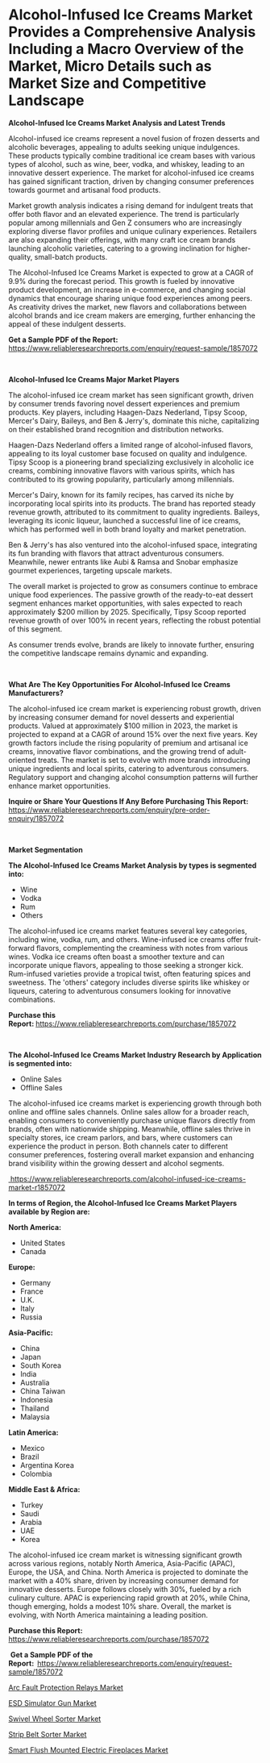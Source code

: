 <p><h1>Alcohol-Infused Ice Creams Market Provides a Comprehensive Analysis Including a Macro Overview of the Market, Micro Details such as Market Size and Competitive Landscape</h1></p><p><strong>Alcohol-Infused Ice Creams Market Analysis and Latest Trends</strong></p>
<p><p>Alcohol-infused ice creams represent a novel fusion of frozen desserts and alcoholic beverages, appealing to adults seeking unique indulgences. These products typically combine traditional ice cream bases with various types of alcohol, such as wine, beer, vodka, and whiskey, leading to an innovative dessert experience. The market for alcohol-infused ice creams has gained significant traction, driven by changing consumer preferences towards gourmet and artisanal food products.</p><p>Market growth analysis indicates a rising demand for indulgent treats that offer both flavor and an elevated experience. The trend is particularly popular among millennials and Gen Z consumers who are increasingly exploring diverse flavor profiles and unique culinary experiences. Retailers are also expanding their offerings, with many craft ice cream brands launching alcoholic varieties, catering to a growing inclination for higher-quality, small-batch products.</p><p>The Alcohol-Infused Ice Creams Market is expected to grow at a CAGR of 9.9% during the forecast period. This growth is fueled by innovative product development, an increase in e-commerce, and changing social dynamics that encourage sharing unique food experiences among peers. As creativity drives the market, new flavors and collaborations between alcohol brands and ice cream makers are emerging, further enhancing the appeal of these indulgent desserts.</p></p>
<p><strong>Get a Sample PDF of the Report:&nbsp;</strong> <a href="https://www.reliableresearchreports.com/enquiry/request-sample/1857072?utm_campaign=10&utm_medium=2&utm_source=Github&utm_content=ia&utm_term=20102024&utm_id=alcohol-infused-ice-creams">https://www.reliableresearchreports.com/enquiry/request-sample/1857072</a></p>
<p>&nbsp;</p>
<p><strong>Alcohol-Infused Ice Creams Major Market Players</strong></p>
<p><p>The alcohol-infused ice cream market has seen significant growth, driven by consumer trends favoring novel dessert experiences and premium products. Key players, including Haagen-Dazs Nederland, Tipsy Scoop, Mercer's Dairy, Baileys, and Ben & Jerry's, dominate this niche, capitalizing on their established brand recognition and distribution networks.</p><p>Haagen-Dazs Nederland offers a limited range of alcohol-infused flavors, appealing to its loyal customer base focused on quality and indulgence. Tipsy Scoop is a pioneering brand specializing exclusively in alcoholic ice creams, combining innovative flavors with various spirits, which has contributed to its growing popularity, particularly among millennials.</p><p>Mercer's Dairy, known for its family recipes, has carved its niche by incorporating local spirits into its products. The brand has reported steady revenue growth, attributed to its commitment to quality ingredients. Baileys, leveraging its iconic liqueur, launched a successful line of ice creams, which has performed well in both brand loyalty and market penetration.</p><p>Ben & Jerry's has also ventured into the alcohol-infused space, integrating its fun branding with flavors that attract adventurous consumers. Meanwhile, newer entrants like Aubi & Ramsa and Snobar emphasize gourmet experiences, targeting upscale markets.</p><p>The overall market is projected to grow as consumers continue to embrace unique food experiences. The passive growth of the ready-to-eat dessert segment enhances market opportunities, with sales expected to reach approximately $200 million by 2025. Specifically, Tipsy Scoop reported revenue growth of over 100% in recent years, reflecting the robust potential of this segment.</p><p>As consumer trends evolve, brands are likely to innovate further, ensuring the competitive landscape remains dynamic and expanding.</p></p>
<p>&nbsp;</p>
<p><strong>What Are The Key Opportunities For Alcohol-Infused Ice Creams Manufacturers?</strong></p>
<p><p>The alcohol-infused ice cream market is experiencing robust growth, driven by increasing consumer demand for novel desserts and experiential products. Valued at approximately $100 million in 2023, the market is projected to expand at a CAGR of around 15% over the next five years. Key growth factors include the rising popularity of premium and artisanal ice creams, innovative flavor combinations, and the growing trend of adult-oriented treats. The market is set to evolve with more brands introducing unique ingredients and local spirits, catering to adventurous consumers. Regulatory support and changing alcohol consumption patterns will further enhance market opportunities.</p></p>
<p><strong>Inquire or Share Your Questions If Any Before Purchasing This Report:</strong> <a href="https://www.reliableresearchreports.com/enquiry/pre-order-enquiry/1857072?utm_campaign=10&utm_medium=2&utm_source=Github&utm_content=ia&utm_term=20102024&utm_id=alcohol-infused-ice-creams">https://www.reliableresearchreports.com/enquiry/pre-order-enquiry/1857072</a></p>
<p>&nbsp;</p>
<p><strong>Market Segmentation</strong></p>
<p><strong>The Alcohol-Infused Ice Creams Market Analysis by types is segmented into:</strong></p>
<p><ul><li>Wine</li><li>Vodka</li><li>Rum</li><li>Others</li></ul></p>
<p><p>The alcohol-infused ice creams market features several key categories, including wine, vodka, rum, and others. Wine-infused ice creams offer fruit-forward flavors, complementing the creaminess with notes from various wines. Vodka ice creams often boast a smoother texture and can incorporate unique flavors, appealing to those seeking a stronger kick. Rum-infused varieties provide a tropical twist, often featuring spices and sweetness. The 'others' category includes diverse spirits like whiskey or liqueurs, catering to adventurous consumers looking for innovative combinations.</p></p>
<p><strong>Purchase this Report:&nbsp;</strong><a href="https://www.reliableresearchreports.com/purchase/1857072?utm_campaign=10&utm_medium=2&utm_source=Github&utm_content=ia&utm_term=20102024&utm_id=alcohol-infused-ice-creams">https://www.reliableresearchreports.com/purchase/1857072</a></p>
<p>&nbsp;</p>
<p><strong>The Alcohol-Infused Ice Creams Market Industry Research by Application is segmented into:</strong></p>
<p><ul><li>Online Sales</li><li>Offline Sales</li></ul></p>
<p><p>The alcohol-infused ice creams market is experiencing growth through both online and offline sales channels. Online sales allow for a broader reach, enabling consumers to conveniently purchase unique flavors directly from brands, often with nationwide shipping. Meanwhile, offline sales thrive in specialty stores, ice cream parlors, and bars, where customers can experience the product in person. Both channels cater to different consumer preferences, fostering overall market expansion and enhancing brand visibility within the growing dessert and alcohol segments.</p></p>
<p><a href="https://www.reliableresearchreports.com/alcohol-infused-ice-creams-market-r1857072?utm_campaign=10&utm_medium=2&utm_source=Github&utm_content=ia&utm_term=20102024&utm_id=alcohol-infused-ice-creams">&nbsp;https://www.reliableresearchreports.com/alcohol-infused-ice-creams-market-r1857072</a></p>
<p><strong>In terms of Region, the Alcohol-Infused Ice Creams Market Players available by Region are:</strong></p>
<p>
    <p> <strong> North America: </strong>
        <ul>
            <li>United States</li>
            <li>Canada</li>
        </ul>
        </p> 
    <p> <strong> Europe: </strong>
        <ul>
            <li>Germany</li>
            <li>France</li>
            <li>U.K.</li>
            <li>Italy</li>
            <li>Russia</li>
        </ul>
        </p> 
    <p> <strong> Asia-Pacific: </strong>
        <ul>
            <li>China</li>
            <li>Japan</li>
            <li>South Korea</li>
            <li>India</li>
            <li>Australia</li>
            <li>China Taiwan</li>
            <li>Indonesia</li>
            <li>Thailand</li>
            <li>Malaysia</li>
        </ul>
        </p> 
    <p> <strong> Latin America: </strong>
        <ul>
            <li>Mexico</li>
            <li>Brazil</li>
            <li>Argentina Korea</li>
            <li>Colombia</li>
        </ul>
        </p> 
    <p> <strong> Middle East & Africa: </strong>
        <ul>
            <li>Turkey</li>
            <li>Saudi</li>
            <li>Arabia</li>
            <li>UAE</li>
            <li>Korea</li>
        </ul>
    </p>
    </p>
<p><p>The alcohol-infused ice cream market is witnessing significant growth across various regions, notably North America, Asia-Pacific (APAC), Europe, the USA, and China. North America is projected to dominate the market with a 40% share, driven by increasing consumer demand for innovative desserts. Europe follows closely with 30%, fueled by a rich culinary culture. APAC is experiencing rapid growth at 20%, while China, though emerging, holds a modest 10% share. Overall, the market is evolving, with North America maintaining a leading position.</p></p>
<p><strong>Purchase this Report: </strong><a href="https://www.reliableresearchreports.com/purchase/1857072?utm_campaign=10&utm_medium=2&utm_source=Github&utm_content=ia&utm_term=20102024&utm_id=alcohol-infused-ice-creams">https://www.reliableresearchreports.com/purchase/1857072</a></p>
<p>&nbsp;<strong>Get a Sample PDF of the Report:&nbsp;&nbsp;</strong><a href="https://www.reliableresearchreports.com/enquiry/request-sample/1857072?utm_campaign=10&utm_medium=2&utm_source=Github&utm_content=ia&utm_term=20102024&utm_id=alcohol-infused-ice-creams">https://www.reliableresearchreports.com/enquiry/request-sample/1857072</a></p>
<p><strong></strong></p>
<p><p><a href="https://github.com/NancyAlvarado586/Market-Research-Report-List-1/blob/main/arc-fault-protection-relays-market.md?utm_campaign=10&utm_medium=2&utm_source=Github&utm_content=ia&utm_term=20102024&utm_id=alcohol-infused-ice-creams">Arc Fault Protection Relays Market</a></p><p><a href="https://www.linkedin.com/pulse/esd-simulator-gun-market-segmentation-applications-types-h8ggf?utm_campaign=10&utm_medium=2&utm_source=Github&utm_content=ia&utm_term=20102024&utm_id=alcohol-infused-ice-creams">ESD Simulator Gun Market</a></p><p><a href="https://issuu.com/reportprime-2/docs/swivel-wheel-sorter-market-size-203_a5d01407086717?utm_campaign=10&utm_medium=2&utm_source=Github&utm_content=ia&utm_term=20102024&utm_id=alcohol-infused-ice-creams">Swivel Wheel Sorter Market</a></p><p><a href="https://issuu.com/reportprime-2/docs/strip-belt-sorter-market-size-2030._169c9ba71b5c1b?utm_campaign=10&utm_medium=2&utm_source=Github&utm_content=ia&utm_term=20102024&utm_id=alcohol-infused-ice-creams">Strip Belt Sorter Market</a></p><p><a href="https://github.com/kimhelmer83/Market-Research-Report-List-1/blob/main/smart-flush-mounted-electric-fireplaces-market.md?utm_campaign=10&utm_medium=2&utm_source=Github&utm_content=ia&utm_term=20102024&utm_id=alcohol-infused-ice-creams">Smart Flush Mounted Electric Fireplaces Market</a></p></p>